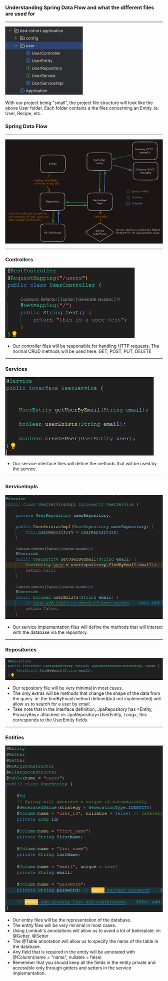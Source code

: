 ### Understanding Spring Data Flow and what the different files are used for
---

![alt text](image.png)

With our project being "small", the project file structure will look like the above User folder.
Each folder contains a the files concerning an Entity. ie: User, Recipe, etc.


### Spring Data Flow
---

![alt text](image-1.png)

---
### Controllers
![alt text](image-4.png)
  - Our controller files will be responsible for handling HTTP requests.
    The normal CRUD methods will be used here. GET, POST, PUT, DELETE

---
### Services
![alt text](image-5.png)
- Our service interface files will define the methods that will be used by the service.
  
---
### ServiceImpls
![alt text](image-6.png)
- Our service implementation files will define the methods that will interact with the database via the repository.
---
### Repositories
![alt text](image-7.png)
- Our repository file will be very minimal in most cases.
- The only extras will be methods that change the shape of the data from the query.
  ie: the findByEmail method defined(but not implemented) will allow us to search for a user by email.
- Take note that in the interface definition, JpaRepository has <Entity, PrimaryKey> attached.
  ie: JpaRepository<UserEntity, Long>, this corresponds to the UserEntity fields.
---
### Entities
![alt text](image-8.png)
- Our entity files will be the representation of the database.
- The entity files will be very minimal in most cases.
- Using Lombok's annotations will allow us to avoid a lot of boilerplate. ie: @Getter, @Setter
- The @Table annotation will allow us to specify the name of the table in the database.
- Any field that is required in the entity will be annotated with @Column(name = "name", nullable = false)
- Remember that you should keep all the fields in the entity private and accessible only through getters and setters in the service implementation.